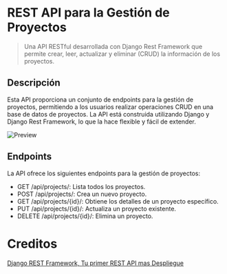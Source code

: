 # REST API para la Gestión de Proyectos

> Una API RESTful desarrollada con Django Rest Framework que permite crear, leer, actualizar y eliminar (CRUD) la información de los proyectos.

## Descripción

Esta API proporciona un conjunto de endpoints para la gestión de proyectos, permitiendo a los usuarios realizar operaciones CRUD en una base de datos de proyectos. La API está construida utilizando Django y Django Rest Framework, lo que la hace flexible y fácil de extender.

![Preview](https://github.com/Josu3-DL/DRF-simple-crud/issues/1#issue-2583401564)

## Endpoints

La API ofrece los siguientes endpoints para la gestión de proyectos:

* GET /api/projects/: Lista todos los proyectos.
* POST /api/projects/: Crea un nuevo proyecto.
* GET /api/projects/{id}/: Obtiene los detalles de un proyecto específico.
* PUT /api/projects/{id}/: Actualiza un proyecto existente.
* DELETE /api/projects/{id}/: Elimina un proyecto.

# Creditos

[Django REST Framework, Tu primer REST API mas Despliegue](https://www.youtube.com/watch?v=GE0Q8YNKNgs)

